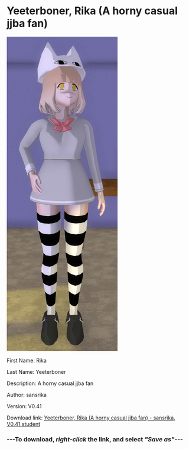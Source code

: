 # Yeeterboner, Rika (A horny casual jjba fan)

<img src = "https://raw.githubusercontent.com/Arbiter1223/Daigaku-Gurashi-Custom-Students/master/Students/Files/Yeeterboner%2C%20Rika%20(A%20horny%20casual%20jjba%20fan).png">

First Name: Rika

Last Name: Yeeterboner

Description: A horny casual jjba fan

Author: sansrika

Version: V0.41

Download link: <a href="https://raw.githubusercontent.com/Arbiter1223/Daigaku-Gurashi-Custom-Students/master/Students/Files/Yeeterboner%2C%20Rika%20(A%20horny%20casual%20jjba%20fan)%20-%20sansrika%2C%20V0.41.student">Yeeterboner, Rika (A horny casual jjba fan) - sansrika, V0.41.student</a>

### ---**To download, _right-click_ the link, and select _"Save as"_**---
